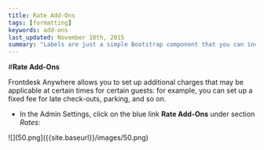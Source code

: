 ```yaml
---
title: Rate Add-Ons
tags: [formatting]
keywords: add-ons
last_updated: November 18th, 2015
summary: "Labels are just a simple Bootstrap component that you can include in your pages as needed. They represent one of many Bootstrap options you can include in your theme."
--- 
```


#**Rate Add-Ons**  

Frontdesk Anywhere allows you to set up additional charges that may be applicable at certain times for certain guests: for example, you can set up a fixed fee for late check-outs, parking, and so on.  

- In the Admin Settings, click on the blue link **Rate Add-Ons** under section _Rates_:  

![](50.png]({{site.baseurl}}/images/50.png)

